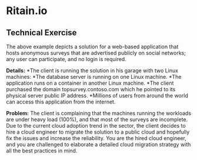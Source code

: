 # Ritain.io

## Technical Exercise
The above example depicts a solution for a web-based application that hosts anonymous
surveys that are advertised publicly on social networks; any user can participate, and no
login is required.

**Details:**
*The client is running the solution in his garage with two Linux machines:
*The database server is running on one Linux machine.
*The application runs on a container in another Linux machine.
*The client purchased the domain topsurvey.contoso.com which he pointed to its
physical server public IP address.
*Millions of users from around the world can access this application from the internet.

**Problem:**
The client is complaining that the machines running the workloads are under heavy load
(100%), and that most of the surveys are incomplete.
Due to the current cloud adoption trend in the sector, the client decides to hire a cloud
engineer to migrate the solution to a public cloud and hopefully fix the issues and increase
the reliability.
You are the hired cloud engineer, and you are challenged to elaborate a detailed cloud
migration strategy with all the best practices in mind.
